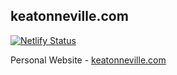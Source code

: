 ## keatonneville.com

[![Netlify Status](https://api.netlify.com/api/v1/badges/90cc69af-ef4d-4e9f-a0d2-e21e5c2f12c5/deploy-status)](https://app.netlify.com/sites/keatonneville/deploys)

Personal Website - [keatonneville.com](https://keatonneville.com/)
